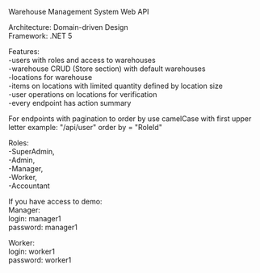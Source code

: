 Warehouse Management System Web API<br/>

Architecture: Domain-driven Design<br/>
Framework: .NET 5<br/>

Features:<br/>
-users with roles and access to warehouses<br/>
-warehouse CRUD (Store section) with default warehouses<br/>
-locations for warehouse<br/>
-items on locations with limited quantity defined by location size<br/>
-user operations on locations for verification<br/>
-every endpoint has action summary <br/>

For endpoints with pagination to order by use camelCase with first upper letter example: "/api/user" order by = "RoleId"

Roles:<br/>
-SuperAdmin,<br/>
-Admin,<br/>
-Manager,<br/>
-Worker,<br/>
-Accountant<br/>

If you have access to demo:<br/>
Manager:<br/>
login: manager1<br/>
password: manager1<br/>

Worker:<br/>
login: worker1<br/>
password: worker1<br/>

